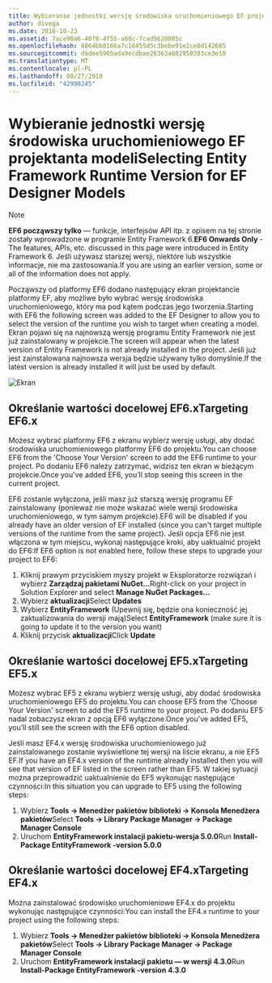 ```yaml
---
title: Wybieranie jednostki wersję środowiska uruchomieniowego EF projektanta modeli - EF6
author: divega
ms.date: 2016-10-23
ms.assetid: 7ace90a6-46f8-4f55-a88c-7cad9620085c
ms.openlocfilehash: 8864bb8166a7c16455d5c3bebe91e2ce8d142685
ms.sourcegitcommit: dadee5905ada9ecdbae28363a682950383ce3e10
ms.translationtype: MT
ms.contentlocale: pl-PL
ms.lasthandoff: 08/27/2018
ms.locfileid: "42998245"
---
```

# <a name="selecting-entity-framework-runtime-version-for-ef-designer-models"></a><span data-ttu-id="964b4-102">Wybieranie jednostki wersję środowiska uruchomieniowego EF projektanta modeli</span><span class="sxs-lookup"><span data-stu-id="964b4-102">Selecting Entity Framework Runtime Version for EF Designer Models</span></span>
> [!NOTE]
> <span data-ttu-id="964b4-103">**EF6 począwszy tylko** — funkcje, interfejsów API itp. z opisem na tej stronie zostały wprowadzone w programie Entity Framework 6.</span><span class="sxs-lookup"><span data-stu-id="964b4-103">**EF6 Onwards Only** - The features, APIs, etc. discussed in this page were introduced in Entity Framework 6.</span></span> <span data-ttu-id="964b4-104">Jeśli używasz starszej wersji, niektóre lub wszystkie informacje, nie ma zastosowania.</span><span class="sxs-lookup"><span data-stu-id="964b4-104">If you are using an earlier version, some or all of the information does not apply.</span></span>

<span data-ttu-id="964b4-105">Począwszy od platformy EF6 dodano następujący ekran projektancie platformy EF, aby możliwe było wybrać wersję środowiska uruchomieniowego, który ma pod kątem podczas jego tworzenia.</span><span class="sxs-lookup"><span data-stu-id="964b4-105">Starting with EF6 the following screen was added to the EF Designer to allow you to select the version of the runtime you wish to target when creating a model.</span></span> <span data-ttu-id="964b4-106">Ekran pojawi się na najnowszą wersję programu Entity Framework nie jest już zainstalowany w projekcie.</span><span class="sxs-lookup"><span data-stu-id="964b4-106">The screen will appear when the latest version of Entity Framework is not already installed in the project.</span></span> <span data-ttu-id="964b4-107">Jeśli już jest zainstalowana najnowsza wersja będzie używany tylko domyślnie.</span><span class="sxs-lookup"><span data-stu-id="964b4-107">If the latest version is already installed it will just be used by default.</span></span>

![Ekran](~/ef6/media/screen.png)


## <a name="targeting-ef6x"></a><span data-ttu-id="964b4-109">Określanie wartości docelowej EF6.x</span><span class="sxs-lookup"><span data-stu-id="964b4-109">Targeting EF6.x</span></span>

<span data-ttu-id="964b4-110">Możesz wybrać platformy EF6 z ekranu wybierz wersję usługi, aby dodać środowiska uruchomieniowego platformy EF6 do projektu.</span><span class="sxs-lookup"><span data-stu-id="964b4-110">You can choose EF6 from the 'Choose Your Version' screen to add the EF6 runtime to your project.</span></span> <span data-ttu-id="964b4-111">Po dodaniu EF6 należy zatrzymać, widzisz ten ekran w bieżącym projekcie.</span><span class="sxs-lookup"><span data-stu-id="964b4-111">Once you've added EF6, you’ll stop seeing this screen in the current project.</span></span>

<span data-ttu-id="964b4-112">EF6 zostanie wyłączona, jeśli masz już starszą wersję programu EF zainstalowany (ponieważ nie może wskazać wiele wersji środowiska uruchomieniowego, w tym samym projekcie).</span><span class="sxs-lookup"><span data-stu-id="964b4-112">EF6 will be disabled if you already have an older version of EF installed (since you can't target multiple versions of the runtime from the same project).</span></span> <span data-ttu-id="964b4-113">Jeśli opcja EF6 nie jest włączona w tym miejscu, wykonaj następujące kroki, aby uaktualnić projekt do EF6:</span><span class="sxs-lookup"><span data-stu-id="964b4-113">If EF6 option is not enabled here, follow these steps to upgrade your project to EF6:</span></span>

1.  <span data-ttu-id="964b4-114">Kliknij prawym przyciskiem myszy projekt w Eksploratorze rozwiązań i wybierz **Zarządzaj pakietami NuGet...**</span><span class="sxs-lookup"><span data-stu-id="964b4-114">Right-click on your project in Solution Explorer and select **Manage NuGet Packages...**</span></span>
2.  <span data-ttu-id="964b4-115">Wybierz **aktualizacji**</span><span class="sxs-lookup"><span data-stu-id="964b4-115">Select **Updates**</span></span>
3.  <span data-ttu-id="964b4-116">Wybierz **EntityFramework** (Upewnij się, będzie ona konieczność jej zaktualizowania do wersji mają)</span><span class="sxs-lookup"><span data-stu-id="964b4-116">Select **EntityFramework** (make sure it is going to update it to the version you want)</span></span>
4.  <span data-ttu-id="964b4-117">Kliknij przycisk **aktualizacji**</span><span class="sxs-lookup"><span data-stu-id="964b4-117">Click **Update**</span></span>

 

## <a name="targeting-ef5x"></a><span data-ttu-id="964b4-118">Określanie wartości docelowej EF5.x</span><span class="sxs-lookup"><span data-stu-id="964b4-118">Targeting EF5.x</span></span>

<span data-ttu-id="964b4-119">Możesz wybrać EF5 z ekranu wybierz wersję usługi, aby dodać środowiska uruchomieniowego EF5 do projektu.</span><span class="sxs-lookup"><span data-stu-id="964b4-119">You can choose EF5 from the 'Choose Your Version' screen to add the EF5 runtime to your project.</span></span> <span data-ttu-id="964b4-120">Po dodaniu EF5 nadal zobaczysz ekran z opcją EF6 wyłączone.</span><span class="sxs-lookup"><span data-stu-id="964b4-120">Once you've added EF5, you’ll still see the screen with the EF6 option disabled.</span></span>

<span data-ttu-id="964b4-121">Jeśli masz EF4.x wersję środowiska uruchomieniowego już zainstalowanego zostanie wyświetlone tej wersji na liście ekranu, a nie EF5 EF.</span><span class="sxs-lookup"><span data-stu-id="964b4-121">If you have an EF4.x version of the runtime already installed then you will see that version of EF listed in the screen rather than EF5.</span></span> <span data-ttu-id="964b4-122">W takiej sytuacji można przeprowadzić uaktualnienie do EF5 wykonując następujące czynności:</span><span class="sxs-lookup"><span data-stu-id="964b4-122">In this situation you can upgrade to EF5 using the following steps:</span></span>

1.  <span data-ttu-id="964b4-123">Wybierz **Tools -&gt; Menedżer pakietów biblioteki -&gt; Konsola Menedżera pakietów**</span><span class="sxs-lookup"><span data-stu-id="964b4-123">Select **Tools -&gt; Library Package Manager -&gt; Package Manager Console**</span></span>
2.  <span data-ttu-id="964b4-124">Uruchom **EntityFramework instalacji pakietu-wersja 5.0.0**</span><span class="sxs-lookup"><span data-stu-id="964b4-124">Run **Install-Package EntityFramework -version 5.0.0**</span></span>

 

## <a name="targeting-ef4x"></a><span data-ttu-id="964b4-125">Określanie wartości docelowej EF4.x</span><span class="sxs-lookup"><span data-stu-id="964b4-125">Targeting EF4.x</span></span>

<span data-ttu-id="964b4-126">Można zainstalować środowisko uruchomieniowe EF4.x do projektu wykonując następujące czynności:</span><span class="sxs-lookup"><span data-stu-id="964b4-126">You can install the EF4.x runtime to your project using the following steps:</span></span>

1.  <span data-ttu-id="964b4-127">Wybierz **Tools -&gt; Menedżer pakietów biblioteki -&gt; Konsola Menedżera pakietów**</span><span class="sxs-lookup"><span data-stu-id="964b4-127">Select **Tools -&gt; Library Package Manager -&gt; Package Manager Console**</span></span>
2.  <span data-ttu-id="964b4-128">Uruchom **EntityFramework instalacji pakietu — w wersji 4.3.0**</span><span class="sxs-lookup"><span data-stu-id="964b4-128">Run **Install-Package EntityFramework -version 4.3.0**</span></span>
